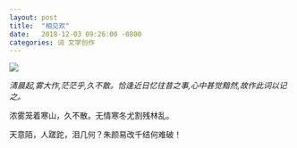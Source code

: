 ```yaml
---
layout: post
title:  "相见欢"
date:   2018-12-03 09:26:00 -0800
categories: 词 文学创作
---
```


![]({{site.url}}/cbxz/images/相见欢.jpg)

*清晨起,雾大作,茫茫乎,久不散。恰逢近日忆往昔之事,心中甚觉黯然,故作此词以记之。*



浓雾笼着寒山，久不散。无情寒冬尤割残林乱。

天意陌，人蹉跎，泪几何？朱颜易改千结何难破！


